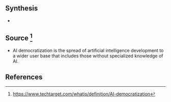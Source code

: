 ## Synthesis
- 
## Source [^1]
- AI democratization is the spread of artificial intelligence development to a wider user base that includes those without specialized knowledge of AI.
## References

[^1]: https://www.techtarget.com/whatis/definition/AI-democratization